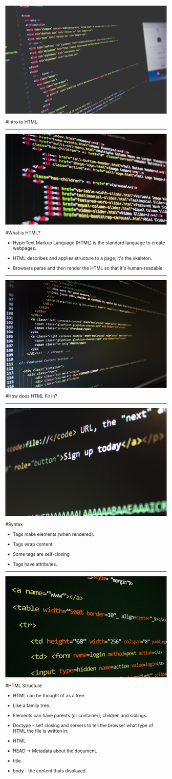 ![](img/html.jpg)

#Intro to HTML

---

![](img/html2.jpg)

#What is HTML?

- HyperText Markup Language (HTML) is the standard language to create webpages.

- HTML describes and applies structure to a page; it's the skeleton.

- Browsers parse and then render the HTML so that it's human-readable.

---

![](img/html5.jpg)

#How does HTML Fit in?

---

![](img/html3.jpg)

#Syntax

- Tags make elements (when rendered).

- Tags wrap content.

- Some tags are self-closing

- Tags have attributes.

---

![](img/html4.jpg)

#HTML Structure

- HTML can be thought of as a tree.

- Like a family tree.

- Elements can have parents (or container), children and siblings.

- Doctype <!DOCTYPE html> - self closing and servers to tell the browser what type of HTML the file is written in.

- HTML

- HEAD -> Metadata about the document.

- title

- body - the content thats displayed.
